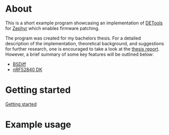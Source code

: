 # About
This is a short example program showcasing an implementation of [DETools](https://github.com/eerimoq/detools) for [Zephyr](https://www.zephyrproject.org/) which enables firmware patching. 

The program was created for my bachelors thesis. For a detailed description of the implementation, theoretical background, and suggestions for further research, one is encouraged to take a look at the [thesis report](https://hdl.handle.net/20.500.12380/302598). However, a brief summary of some key features will be outlined below: 

* [BSDiff](http://www.daemonology.net/bsdiff/)
* [nRF52840 DK](https://www.nordicsemi.com/Products/Development-hardware/nrf52840-dk)

# Getting started 
[Getting started](https://docs.zephyrproject.org/latest/getting_started/index.html)

# Example usage 

